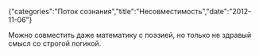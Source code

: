 {"categories":"Поток сознания","title":"Несовместимость","date":"2012-11-06"}

Можно совместить даже математику с поэзией, но только не здравый смысл со строгой логикой.

